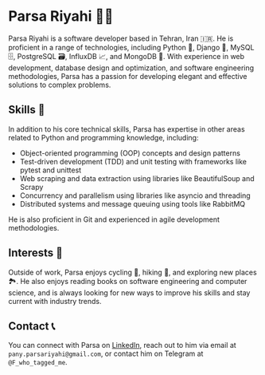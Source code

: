 # Parsa Riyahi 👨‍💻

Parsa Riyahi is a software developer based in Tehran, Iran 🇮🇷. He is proficient in a range of technologies, including Python 🐍, Django 🎸, MySQL 🗄️, PostgreSQL 🗃️, InfluxDB 📈, and MongoDB 🍃. With experience in web development, database design and optimization, and software engineering methodologies, Parsa has a passion for developing elegant and effective solutions to complex problems.

## Skills 💪

In addition to his core technical skills, Parsa has expertise in other areas related to Python and programming knowledge, including:

- Object-oriented programming (OOP) concepts and design patterns
- Test-driven development (TDD) and unit testing with frameworks like pytest and unittest
- Web scraping and data extraction using libraries like BeautifulSoup and Scrapy
- Concurrency and parallelism using libraries like asyncio and threading
- Distributed systems and message queuing using tools like RabbitMQ

He is also proficient in Git and experienced in agile development methodologies.

## Interests 🌟

Outside of work, Parsa enjoys cycling 🚴, hiking 🥾, and exploring new places 🏞️. He also enjoys reading books on software engineering and computer science, and is always looking for new ways to improve his skills and stay current with industry trends.

## Contact 📞

You can connect with Parsa on [LinkedIn](https://www.linkedin.com/in/parsariyahi/), reach out to him via email at `pany.parsariyahi@gmail.com`, or contact him on Telegram at `@F_who_tagged_me`.
